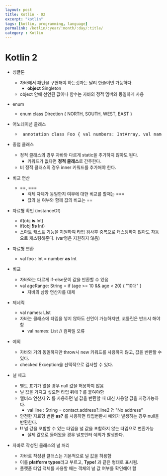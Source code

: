 ```yaml
---
layout: post
title: Kotlin - 02
excerpt: "kotlin"
tags: [kotlin, programming, language]
permalink: /kotlin/:year/:month/:day/:title/
category : Kotlin
---
```


# Kotlin 2

- 싱글톤
  - 자바에서 패턴을 구현해야 하는것과는 달리 한줄이면 가능하다.
    - **object** Singleton
  - object 안에 선언된 값이나 함수는 자바의 정적 멤버와 동일하게 사용

- enum
  - enum class Direction { NORTH, SOUTH, WEST, EAST }

- 어노테이션 클래스
  - <pre class="prettyprint"> annotation class Foo { val numbers: IntArray, val names: Array<String> } 
   </pre>

- 중첩 클래스
  - 정적 클래스의 경우 자바와 다르게 static을 추가하지 않아도 된다.
    - 키워드가 없다면 **정적 클래스**로 간주한다.
  - 비 정적 클래스의 경우 inner 키워드를 추가해야 한다.

- 비교 연산
  - ==, ===
    - 객체 자체가 동일한지 여부에 대한 비교를 할때는 ===
    - 값의 널 여부와 함께 값의 비교는 ==

- 자료형 확인 (instanceOf)
  - if(obj **is** Int)
  - if(obj **!is** Int)
  - 스마트 캐스트 기능을 지원하여 타입 검사후 중복으로 캐스팅하지 않아도 자동으로 캐스팅해준다. (var형은 지원하지 않음)

- 자료형 변환
  - val foo : Int = number **as** Int

- 비교
  - 자바와는 다르게 if-else문이 값을 반환할 수 있음
  - val ageRange: String = if (age >= 10 && age < 20) { "10대" }
    - 자바의 삼항 연산자를 대체

- 제네릭
  - val names: LIst<String>
  - 자바는 클래스에 타입을 넣지 않아도 선언이 가능하지만, 코틀린은 반드시 해야함
    - val names: List // 컴파일 오류

- 예외
  - 자바와 거의 동일하지만 throw시 new 키워드를 사용하지 않고, 값을 반환할 수 있다.
  - checked Exception을 선택적으로 검사할 수 있다.

- 널 체크
  - 별도 표기가 없을 경우 null 값을 허용하지 않음
  - 널 값을 가지고 싶으면 타입 뒤에 ? 를 붙여야함
  - 엘비스 연산자 **?:** 를 사용하면 널 값을 반환할 때 대신 사용할 값을 지정가능하다.
    - val line : String = contact.address?.line2 ?: "No address"
  - 안전한 자료형 변환 **as?** 를 사용하면 타입변환시 예외가 발생하는 경우 null을 반환한다. 
  - **!!** 널 값을 포함할 수 있는 타입을 널 값을 포함하지 않는 타입으로 변환가능
    - 실제 값으로 들어왔을 경우 널포인터 예외가 발생한다.

- 자바로 작성된 클래스의 널 처리
  - 자바로 작성된 클래스는 기본적으로 널 값을 허용함
  - 이를 **platform types**라고 부르고, **Type!** 과 같은 형태로 표시됨.
  - 플랫폼 타입 객체를 사용할 때는 객체의 널 값 여부를 확인해야 함




